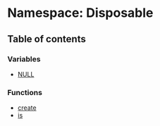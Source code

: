 # Namespace: Disposable

## Table of contents

### Variables

* [NULL](/auto-docs/free-layout-editor/variables/Disposable.NULL.md)

### Functions

* [create](/auto-docs/free-layout-editor/functions/Disposable.create.md)
* [is](/auto-docs/free-layout-editor/functions/Disposable.is.md)
